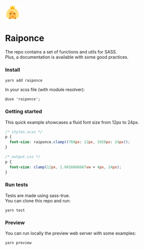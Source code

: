 ![](media/icons8-princess-48.png?raw=true "")

# Raiponce

The repo contains a set of functions and utils for SASS.<br>
Plus, a documentation is available with some good practices.

### Install

    yarn add raiponce

In your scss file (with module resolver):

    @use 'raiponce';

### Getting started

This quick example showcases a fluid font size from 12px to 24px.

```scss
/* styles.scss */
p {
  font-size: raiponce.clamp((768px: 12px, 1920px: 24px));
}
```

```css
/* output.css */
p {
  font-size: clamp(12px, 1.0416666667vw + 4px, 24px);
}
```

### Run tests

Tests are made using sass-true.<br>
You can clone this repo and run:

    yarn test

### Preview

You can run locally the preview web server with some examples:

    yarn preview
